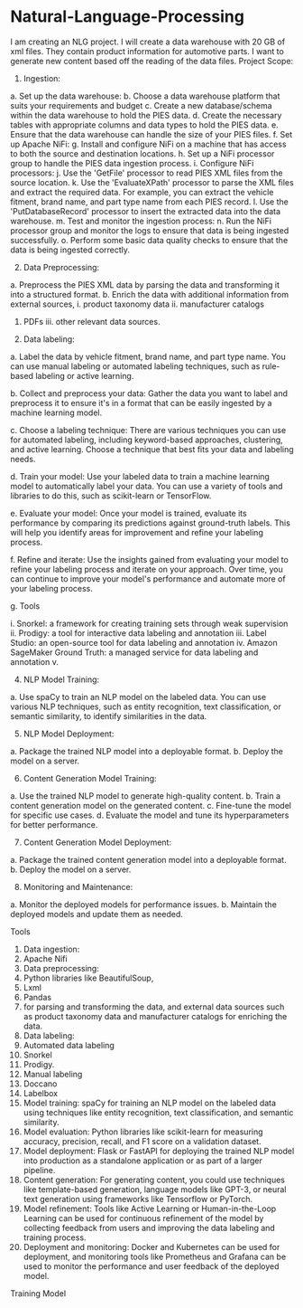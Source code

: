 # Natural-Language-Processing
I am creating an NLG project. I will create a data warehouse with 20 GB of xml files. They contain product information for automotive parts. I want to generate new content based off the reading of the data files.
Project Scope:
1.	Ingestion:

a.	Set up the data warehouse:
b.	Choose a data warehouse platform that suits your requirements and budget
c.	Create a new database/schema within the data warehouse to hold the PIES data.
d.	Create the necessary tables with appropriate columns and data types to hold the PIES data.
e.	Ensure that the data warehouse can handle the size of your PIES files.
f.	Set up Apache NiFi:
g.	Install and configure NiFi on a machine that has access to both the source and destination locations.
h.	Set up a NiFi processor group to handle the PIES data ingestion process.
i.	Configure NiFi processors:
j.	Use the 'GetFile' processor to read PIES XML files from the source location.
k.	Use the 'EvaluateXPath' processor to parse the XML files and extract the required data. For example, you can extract the vehicle fitment, brand name, and part type name from each PIES record.
l.	Use the 'PutDatabaseRecord' processor to insert the extracted data into the data warehouse.
m.	Test and monitor the ingestion process:
n.	Run the NiFi processor group and monitor the logs to ensure that data is being ingested successfully.
o.	Perform some basic data quality checks to ensure that the data is being ingested correctly.

2.	Data Preprocessing:

a.	Preprocess the PIES XML data by parsing the data and transforming it into a structured format. 
b.	Enrich the data with additional information from external sources, 
i.	product taxonomy data
ii.	manufacturer catalogs
1.	PDFs
iii.	other relevant data sources.
 
3.	Data labeling: 

a.	Label the data by vehicle fitment, brand name, and part type name. You can use manual labeling or automated labeling techniques, such as rule-based labeling or active learning.
 
b.	Collect and preprocess your data: Gather the data you want to label and preprocess it to ensure it's in a format that can be easily ingested by a machine learning model.
 
c.	Choose a labeling technique: There are various techniques you can use for automated labeling, including keyword-based approaches, clustering, and active learning. Choose a technique that best fits your data and labeling needs.
 
d.	Train your model: Use your labeled data to train a machine learning model to automatically label your data. You can use a variety of tools and libraries to do this, such as scikit-learn or TensorFlow.
 
e.	Evaluate your model: Once your model is trained, evaluate its performance by comparing its predictions against ground-truth labels. This will help you identify areas for improvement and refine your labeling process.
 
f.	Refine and iterate: Use the insights gained from evaluating your model to refine your labeling process and iterate on your approach. Over time, you can continue to improve your model's performance and automate more of your labeling process.

g.	Tools

i.	Snorkel: a framework for creating training sets through weak supervision
ii.	Prodigy: a tool for interactive data labeling and annotation
iii.	Label Studio: an open-source tool for data labeling and annotation
iv.	Amazon SageMaker Ground Truth: a managed service for data labeling and annotation
v.	
 
4.	NLP Model Training:

a.	Use spaCy to train an NLP model on the labeled data. You can use various NLP techniques, such as entity recognition, text classification, or semantic similarity, to identify similarities in the data.
 
5.	NLP Model Deployment:

a.	Package the trained NLP model into a deployable format.
b.	Deploy the model on a server.
 

6.	Content Generation Model Training:

a.	Use the trained NLP model to generate high-quality content.
b.	Train a content generation model on the generated content.
c.	Fine-tune the model for specific use cases.
d.	Evaluate the model and tune its hyperparameters for better performance.
 
7.	Content Generation Model Deployment:

a.	Package the trained content generation model into a deployable format.
b.	Deploy the model on a server.
 
8.	Monitoring and Maintenance:

a.	Monitor the deployed models for performance issues.
b.	Maintain the deployed models and update them as needed.




Tools
1.	Data ingestion: 
1.	Apache Nifi
2.	Data preprocessing: 
1.	Python libraries like BeautifulSoup, 
2.	Lxml 
3.	Pandas 
4.	for parsing and transforming the data, and external data sources such as product taxonomy data and manufacturer catalogs for enriching the data.
3.	Data labeling: 
1.	Automated data labeling
1.	Snorkel
2.	Prodigy. 
2.	Manual labeling
1.	Doccano
2.	Labelbox
4.	Model training: spaCy for training an NLP model on the labeled data using techniques like entity recognition, text classification, and semantic similarity.
5.	Model evaluation: Python libraries like scikit-learn for measuring accuracy, precision, recall, and F1 score on a validation dataset.
6.	Model deployment: Flask or FastAPI for deploying the trained NLP model into production as a standalone application or as part of a larger pipeline.
7.	Content generation: For generating content, you could use techniques like template-based generation, language models like GPT-3, or neural text generation using frameworks like Tensorflow or PyTorch.
8.	Model refinement: Tools like Active Learning or Human-in-the-Loop Learning can be used for continuous refinement of the model by collecting feedback from users and improving the data labeling and training process.
9.	Deployment and monitoring: Docker and Kubernetes can be used for deployment, and monitoring tools like Prometheus and Grafana can be used to monitor the performance and user feedback of the deployed model.

Training Model
